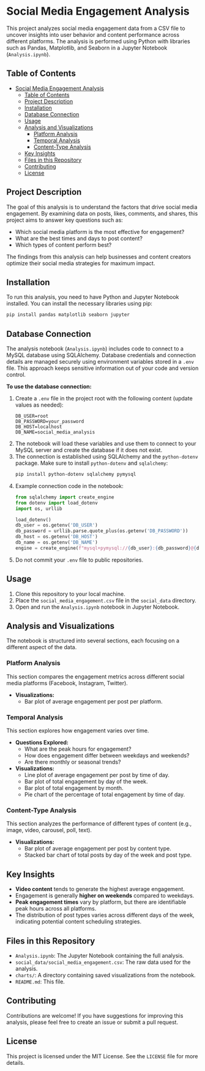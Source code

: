 # Social Media Engagement Analysis

This project analyzes social media engagement data from a CSV file to uncover insights into user behavior and content performance across different platforms. The analysis is performed using Python with libraries such as Pandas, Matplotlib, and Seaborn in a Jupyter Notebook (`Analysis.ipynb`).

## Table of Contents

- [Social Media Engagement Analysis](#social-media-engagement-analysis)
  - [Table of Contents](#table-of-contents)
  - [Project Description](#project-description)
  - [Installation](#installation)
  - [Database Connection](#database-connection)
  - [Usage](#usage)
  - [Analysis and Visualizations](#analysis-and-visualizations)
    - [Platform Analysis](#platform-analysis)
    - [Temporal Analysis](#temporal-analysis)
    - [Content-Type Analysis](#content-type-analysis)
  - [Key Insights](#key-insights)
  - [Files in this Repository](#files-in-this-repository)
  - [Contributing](#contributing)
  - [License](#license)

## Project Description

The goal of this analysis is to understand the factors that drive social media engagement. By examining data on posts, likes, comments, and shares, this project aims to answer key questions such as:

- Which social media platform is the most effective for engagement?
- What are the best times and days to post content?
- Which types of content perform best?

The findings from this analysis can help businesses and content creators optimize their social media strategies for maximum impact.

## Installation

To run this analysis, you need to have Python and Jupyter Notebook installed. You can install the necessary libraries using pip:

```bash
pip install pandas matplotlib seaborn jupyter
```

## Database Connection

The analysis notebook (`Analysis.ipynb`) includes code to connect to a MySQL database using SQLAlchemy. Database credentials and connection details are managed securely using environment variables stored in a `.env` file. This approach keeps sensitive information out of your code and version control.

**To use the database connection:**

1. Create a `.env` file in the project root with the following content (update values as needed):
   ```
   DB_USER=root
   DB_PASSWORD=your_password
   DB_HOST=localhost
   DB_NAME=social_media_analysis
   ```
2. The notebook will load these variables and use them to connect to your MySQL server and create the database if it does not exist.
3. The connection is established using SQLAlchemy and the `python-dotenv` package. Make sure to install `python-dotenv` and `sqlalchemy`:
   ```bash
   pip install python-dotenv sqlalchemy pymysql
   ```
4. Example connection code in the notebook:
   ```python
   from sqlalchemy import create_engine
   from dotenv import load_dotenv
   import os, urllib

   load_dotenv()
   db_user = os.getenv('DB_USER')
   db_password = urllib.parse.quote_plus(os.getenv('DB_PASSWORD'))
   db_host = os.getenv('DB_HOST')
   db_name = os.getenv('DB_NAME')
   engine = create_engine(f"mysql+pymysql://{db_user}:{db_password}@{db_host}/{db_name}")
   ```
5. Do not commit your `.env` file to public repositories.

## Usage

1. Clone this repository to your local machine.
2. Place the `social_media_engagement.csv` file in the `social_data` directory.
3. Open and run the `Analysis.ipynb` notebook in Jupyter Notebook.

## Analysis and Visualizations

The notebook is structured into several sections, each focusing on a different aspect of the data.

### Platform Analysis

This section compares the engagement metrics across different social media platforms (Facebook, Instagram, Twitter).

- **Visualizations:**
  - Bar plot of average engagement per post per platform.

### Temporal Analysis

This section explores how engagement varies over time.

- **Questions Explored:**
  - What are the peak hours for engagement?
  - How does engagement differ between weekdays and weekends?
  - Are there monthly or seasonal trends?
- **Visualizations:**
  - Line plot of average engagement per post by time of day.
  - Bar plot of total engagement by day of the week.
  - Bar plot of total engagement by month.
  - Pie chart of the percentage of total engagement by time of day.

### Content-Type Analysis

This section analyzes the performance of different types of content (e.g., image, video, carousel, poll, text).

- **Visualizations:**
  - Bar plot of average engagement per post by content type.
  - Stacked bar chart of total posts by day of the week and post type.

## Key Insights

- **Video content** tends to generate the highest average engagement.
- Engagement is generally **higher on weekends** compared to weekdays.
- **Peak engagement times** vary by platform, but there are identifiable peak hours across all platforms.
- The distribution of post types varies across different days of the week, indicating potential content scheduling strategies.

## Files in this Repository

- `Analysis.ipynb`: The Jupyter Notebook containing the full analysis.
- `social_data/social_media_engagement.csv`: The raw data used for the analysis.
- `charts/`: A directory containing saved visualizations from the notebook.
- `README.md`: This file.

## Contributing

Contributions are welcome! If you have suggestions for improving this analysis, please feel free to create an issue or submit a pull request.

## License

This project is licensed under the MIT License. See the `LICENSE` file for more details.
